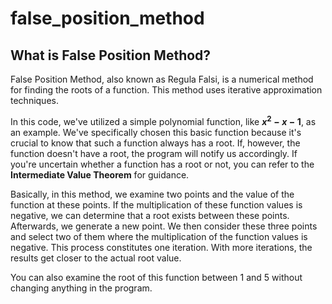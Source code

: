 # false_position_method
## What is False Position Method?
False Position Method, also known as Regula Falsi, is a numerical method for finding the roots of a function. This method uses iterative approximation techniques.

In this code, we've utilized a simple polynomial function, like **$x^2 - x - 1$**, as an example. We've specifically chosen this basic function because it's crucial to know that such a function always has a root. If, however, the function doesn't have a root, the program will notify us accordingly. If you're uncertain whether a function has a root or not, you can refer to the **Intermediate Value Theorem** for guidance.

Basically, in this method, we examine two points and the value of the function at these points. If the multiplication of these function values is negative, we can determine that a root exists between these points. Afterwards, we generate a new point. We then consider these three points and select two of them where the multiplication of the function values is negative. This process constitutes one iteration. With more iterations, the results get closer to the actual root value.

You can also examine the root of this function between 1 and 5 without changing anything in the program. 
